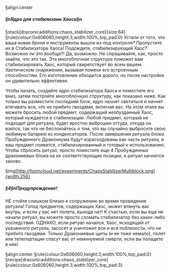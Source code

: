 §align:center
##### §nЯдро для стабилизаии Хаоса§n

§stack[draconicadditions:chaos_stabilizer_core]{size:64}
§rule{colour:0x606060,height:3,width:100%,top_pad:0}
Устали от того, что ваша новая броня и инструменты вышли из-под контроля? Пропустите их в Стабилизаторе Хаоса! Подождите, стабилизирующий Хаос? Возможно ли это вообще?! Да, возможно. Не спрашивайте, как, просто знайте, что это так. Эта многоблочная структура поможет вам стабилизировать Хаос, который свирепствует во всем вашем Хаотическом снаряжении, вызывая помехи его встроенным способностям. Его изготовление обходится дорого, но после настройки он удивительно эффективен.

Чтобы начать, создайте ядро стабилизатора Хаоса и поместите его вниз, затем постройте многоблочную структуру, как показано ниже. Как только вы разместите последний блок, ядро начнет светиться и начнет втягивать все, что не прибито гвоздями, включая вас. На этом этапе вы можете бросить любой предмет, содержащий необузданный Хаос, который нуждается в стабилизации. Любой предмет, который не подходит для ритуала, будет яростно выброшен оттуда, откуда он взялся, так что не беспокойтесь о том, что вы случайно выбросите свою любимую батарею из конденсаторов. После завершения ритуала блоки Пробужденного Дракониума будут израсходованы как часть ритуала, и ваш предмет появится, стабилизированный и готовый к использованию. Чтобы сбросить ритуал, просто поместите еще 4 Пробужденных дракониевых блока на их соответствующие позиции, и ритуал начнется заново.


§img[http://foxmcloud.net/experiments/ChaosStabilizerMultiblock.png]{width:256}

##### §4§nПредупреждение!

НЕ стойте слишком близко к сооружению во время проведения ритуала! Голод предметов, содержащих Хаос, может втянуть вас внутрь, и если у вас нет полета, выхода нет! К счастью, если вы еще не начали ритуал, вы можете просто сломать стабилизатор без каких-либо последствий. ОДНАКО, если ритуал начался, Хаос, исходящий от указанного ритуала, засосет и уничтожит все и вся поблизости, что не прибито гвоздями. Только Дракониевые щиты (и ее тоже немало), полет или телепортация спасут вас от неминуемой смерти, если вы попадете в нее!

§align:center
§rule{colour:0x606060,height:3,width:100%,top_pad:0}
§recipe[draconicadditions:chaos_stabilizer_core]
§rule{colour:0x606060,height:3,width:100%,top_pad:3}